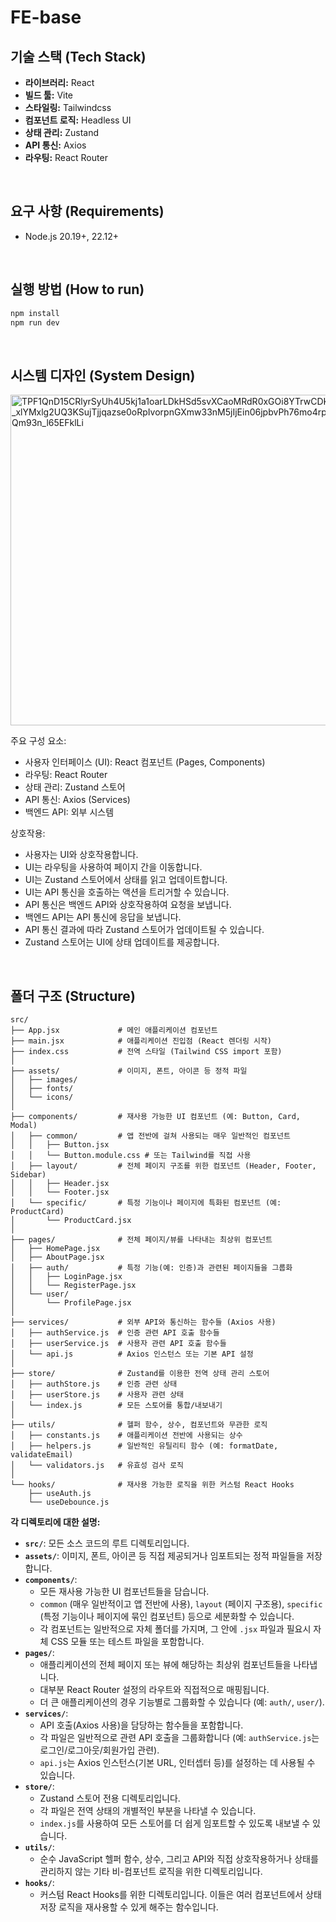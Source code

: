 # FE-base

## 기술 스택 (Tech Stack)

- **라이브러리:** React
- **빌드 툴:** Vite
- **스타일링:** Tailwindcss
- **컴포넌트 로직:** Headless UI
- **상태 관리:** Zustand
- **API 통신:** Axios
- **라우팅:** React Router

<br/>

## 요구 사항 (Requirements)

- Node.js 20.19+, 22.12+

<br/>

## 실행 방법 (How to run)

```bash
npm install
npm run dev
```

<br/>

## 시스템 디자인 (System Design)

<img width="1055" height="529" alt="TPF1QnD15CRlyrSyUh4U5kj1a1oarLDkHSd5svXCaoMRdR0xGOi8YTrwCDKs6Eac92K1QIr4M4i24Ui_j3FxF_XsDnE7I7lfxFj-E-_xlYMxlg2UQ3KSujTjjqazse0oRpIvorpnGXmw33nM5jIjEin06jpbvPh76mo4rp8LlqOh_BNjLk60EhwfEBRBn66J0VT4ZHDo3-8eY6-kGIr6Qj991dq3Tdc5-Qm93n_l65EFklLi" src="https://github.com/user-attachments/assets/ec0dd4f8-9d66-403b-88cc-2dc626eaf16b" />



주요 구성 요소:

- 사용자 인터페이스 (UI): React 컴포넌트 (Pages, Components)
- 라우팅: React Router
- 상태 관리: Zustand 스토어
- API 통신: Axios (Services)
- 백엔드 API: 외부 시스템

상호작용:

- 사용자는 UI와 상호작용합니다.
- UI는 라우팅을 사용하여 페이지 간을 이동합니다.
- UI는 Zustand 스토어에서 상태를 읽고 업데이트합니다.
- UI는 API 통신을 호출하는 액션을 트리거할 수 있습니다.
- API 통신은 백엔드 API와 상호작용하여 요청을 보냅니다.
- 백엔드 API는 API 통신에 응답을 보냅니다.
- API 통신 결과에 따라 Zustand 스토어가 업데이트될 수 있습니다.
- Zustand 스토어는 UI에 상태 업데이트를 제공합니다.

<br/>

## 폴더 구조 (Structure)

```
src/
├── App.jsx             # 메인 애플리케이션 컴포넌트
├── main.jsx            # 애플리케이션 진입점 (React 렌더링 시작)
├── index.css           # 전역 스타일 (Tailwind CSS import 포함)
│
├── assets/             # 이미지, 폰트, 아이콘 등 정적 파일
│   ├── images/
│   ├── fonts/
│   └── icons/
│
├── components/         # 재사용 가능한 UI 컴포넌트 (예: Button, Card, Modal)
│   ├── common/         # 앱 전반에 걸쳐 사용되는 매우 일반적인 컴포넌트
│   │   ├── Button.jsx
│   │   └── Button.module.css # 또는 Tailwind를 직접 사용
│   ├── layout/         # 전체 페이지 구조를 위한 컴포넌트 (Header, Footer, Sidebar)
│   │   ├── Header.jsx
│   │   └── Footer.jsx
│   └── specific/       # 특정 기능이나 페이지에 특화된 컴포넌트 (예: ProductCard)
│       └── ProductCard.jsx
│
├── pages/              # 전체 페이지/뷰를 나타내는 최상위 컴포넌트
│   ├── HomePage.jsx
│   ├── AboutPage.jsx
│   ├── auth/           # 특정 기능(예: 인증)과 관련된 페이지들을 그룹화
│   │   ├── LoginPage.jsx
│   │   └── RegisterPage.jsx
│   └── user/
│       └── ProfilePage.jsx
│
├── services/           # 외부 API와 통신하는 함수들 (Axios 사용)
│   ├── authService.js  # 인증 관련 API 호출 함수들
│   ├── userService.js  # 사용자 관련 API 호출 함수들
│   └── api.js          # Axios 인스턴스 또는 기본 API 설정
│
├── store/              # Zustand를 이용한 전역 상태 관리 스토어
│   ├── authStore.js    # 인증 관련 상태
│   ├── userStore.js    # 사용자 관련 상태
│   └── index.js        # 모든 스토어를 통합/내보내기
│
├── utils/              # 헬퍼 함수, 상수, 컴포넌트와 무관한 로직
│   ├── constants.js    # 애플리케이션 전반에 사용되는 상수
│   ├── helpers.js      # 일반적인 유틸리티 함수 (예: formatDate, validateEmail)
│   └── validators.js   # 유효성 검사 로직
│
└── hooks/              # 재사용 가능한 로직을 위한 커스텀 React Hooks
    ├── useAuth.js
    └── useDebounce.js
```

**각 디렉토리에 대한 설명:**

- **`src/`**: 모든 소스 코드의 루트 디렉토리입니다.
- **`assets/`**: 이미지, 폰트, 아이콘 등 직접 제공되거나 임포트되는 정적 파일들을 저장합니다.
- **`components/`**:
  - 모든 재사용 가능한 UI 컴포넌트들을 담습니다.
  - `common` (매우 일반적이고 앱 전반에 사용), `layout` (페이지 구조용), `specific` (특정 기능이나 페이지에 묶인 컴포넌트) 등으로 세분화할 수 있습니다.
  - 각 컴포넌트는 일반적으로 자체 폴더를 가지며, 그 안에 `.jsx` 파일과 필요시 자체 CSS 모듈 또는 테스트 파일을 포함합니다.
- **`pages/`**:
  - 애플리케이션의 전체 페이지 또는 뷰에 해당하는 최상위 컴포넌트들을 나타냅니다.
  - 대부분 React Router 설정의 라우트와 직접적으로 매핑됩니다.
  - 더 큰 애플리케이션의 경우 기능별로 그룹화할 수 있습니다 (예: `auth/`, `user/`).
- **`services/`**:
  - API 호출(Axios 사용)을 담당하는 함수들을 포함합니다.
  - 각 파일은 일반적으로 관련 API 호출을 그룹화합니다 (예: `authService.js`는 로그인/로그아웃/회원가입 관련).
  - `api.js`는 Axios 인스턴스(기본 URL, 인터셉터 등)를 설정하는 데 사용될 수 있습니다.
- **`store/`**:
  - Zustand 스토어 전용 디렉토리입니다.
  - 각 파일은 전역 상태의 개별적인 부분을 나타낼 수 있습니다.
  - `index.js`를 사용하여 모든 스토어를 더 쉽게 임포트할 수 있도록 내보낼 수 있습니다.
- **`utils/`**:
  - 순수 JavaScript 헬퍼 함수, 상수, 그리고 API와 직접 상호작용하거나 상태를 관리하지 않는 기타 비-컴포넌트 로직을 위한 디렉토리입니다.
- **`hooks/`**:
  - 커스텀 React Hooks를 위한 디렉토리입니다. 이들은 여러 컴포넌트에서 상태 저장 로직을 재사용할 수 있게 해주는 함수입니다.

<br/>
